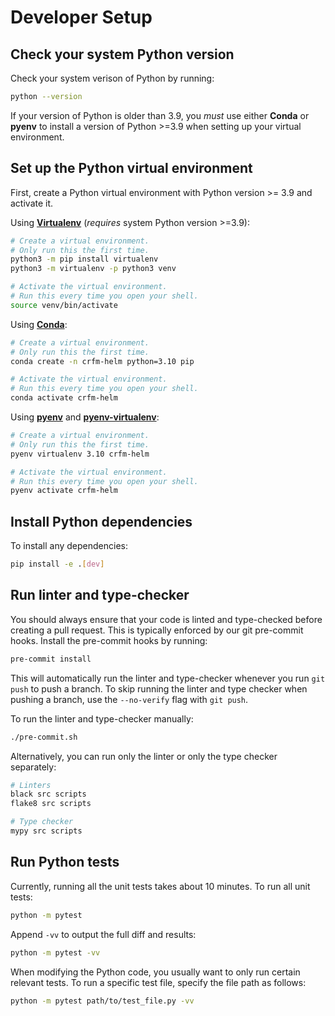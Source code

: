 # Developer Setup

## Check your system Python version

Check your system verison of Python by running:

```bash
python --version
```

If your version of Python is older than 3.9, you _must_ use either **Conda** or **pyenv** to install a version of Python >=3.9 when setting up your virtual environment.

## Set up the Python virtual environment

First, create a Python virtual environment with Python version >= 3.9 and activate it.

Using [**Virtualenv**](https://docs.python.org/3/library/venv.html#creating-virtual-environments) (*requires* system Python version >=3.9):

```bash
# Create a virtual environment.
# Only run this the first time.
python3 -m pip install virtualenv
python3 -m virtualenv -p python3 venv

# Activate the virtual environment.
# Run this every time you open your shell.
source venv/bin/activate
```

Using [**Conda**](https://conda.io/projects/conda/en/latest/user-guide/tasks/manage-environments.html):

```bash
# Create a virtual environment.
# Only run this the first time.
conda create -n crfm-helm python=3.10 pip

# Activate the virtual environment.
# Run this every time you open your shell.
conda activate crfm-helm
```

Using [**pyenv**](https://github.com/pyenv/pyenv) and [**pyenv-virtualenv**](https://github.com/pyenv/pyenv-virtualenv):

```bash
# Create a virtual environment.
# Only run this the first time.
pyenv virtualenv 3.10 crfm-helm

# Activate the virtual environment.
# Run this every time you open your shell.
pyenv activate crfm-helm
```

## Install Python dependencies

To install any dependencies:

```bash
pip install -e .[dev]
```

## Run linter and type-checker

You should always ensure that your code is linted and type-checked before creating a pull request. This is typically enforced by our git pre-commit hooks. Install the pre-commit hooks by running:

```bash
pre-commit install
```

This will automatically run the linter and type-checker whenever you run `git push` to push a branch. To skip running the linter and type checker when pushing a branch, use the `--no-verify` flag with `git push`.

To run the linter and type-checker manually:

```bash
./pre-commit.sh
```

Alternatively, you can run only the linter or only the type checker separately:

```bash
# Linters
black src scripts
flake8 src scripts

# Type checker
mypy src scripts
```

## Run Python tests

Currently, running all the unit tests takes about 10 minutes. To run all unit tests:

```bash
python -m pytest
```

Append `-vv` to output the full diff and results:

```bash
python -m pytest -vv
```

When modifying the Python code, you usually want to only run certain relevant tests. To run a specific test file, specify the file path as follows:

```bash
python -m pytest path/to/test_file.py -vv
```
